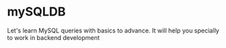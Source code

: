# mySQLDB
Let's learn MySQL queries with basics to advance. It will help you specially to work in backend development


